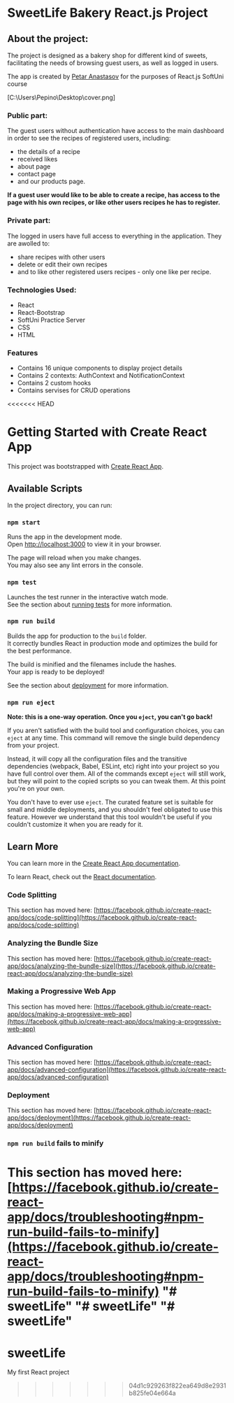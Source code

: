 # SweetLife Bakery React.js Project

## About the project: 


The project is designed as a bakery shop for different kind of sweets, facilitating the needs of browsing guest users, as well as logged in users.

The app is created by [Petar Anastasov](https://github.com/AnastasovP) for the purposes of React.js SoftUni course

[C:\Users\Pepino\Desktop\cover.png]

### Public part:
The guest users without authentication have access to the main dashboard in order to see the recipes of registered users, including: 

* the details of a recipe 
* received likes 
* about page
* contact page
* and our products page. 

**If a guest user would like to be able to create a recipe, has access to the page with his own recipes, or like other users recipes he has to register.**

### Private part:

The logged in users have full access to everything in the application. They are awolled to: 
* share recipes with other users 
* delete or edit their own recipes
* and to like other registered users recipes - only one like per recipe.

### Technologies Used:

* React
* React-Bootstrap
* SoftUni Practice Server
* CSS
* HTML

### Features

* Contains 16 unique components to display project details
* Contains 2 contexts: AuthContext and NotificationContext
* Contains 2 custom hooks 
* Contains servises for CRUD operations

    


<<<<<<< HEAD
# Getting Started with Create React App

This project was bootstrapped with [Create React App](https://github.com/facebook/create-react-app).

## Available Scripts

In the project directory, you can run:

### `npm start`

Runs the app in the development mode.\
Open [http://localhost:3000](http://localhost:3000) to view it in your browser.

The page will reload when you make changes.\
You may also see any lint errors in the console.

### `npm test`

Launches the test runner in the interactive watch mode.\
See the section about [running tests](https://facebook.github.io/create-react-app/docs/running-tests) for more information.

### `npm run build`

Builds the app for production to the `build` folder.\
It correctly bundles React in production mode and optimizes the build for the best performance.

The build is minified and the filenames include the hashes.\
Your app is ready to be deployed!

See the section about [deployment](https://facebook.github.io/create-react-app/docs/deployment) for more information.

### `npm run eject`

**Note: this is a one-way operation. Once you `eject`, you can't go back!**

If you aren't satisfied with the build tool and configuration choices, you can `eject` at any time. This command will remove the single build dependency from your project.

Instead, it will copy all the configuration files and the transitive dependencies (webpack, Babel, ESLint, etc) right into your project so you have full control over them. All of the commands except `eject` will still work, but they will point to the copied scripts so you can tweak them. At this point you're on your own.

You don't have to ever use `eject`. The curated feature set is suitable for small and middle deployments, and you shouldn't feel obligated to use this feature. However we understand that this tool wouldn't be useful if you couldn't customize it when you are ready for it.

## Learn More

You can learn more in the [Create React App documentation](https://facebook.github.io/create-react-app/docs/getting-started).

To learn React, check out the [React documentation](https://reactjs.org/).

### Code Splitting

This section has moved here: [https://facebook.github.io/create-react-app/docs/code-splitting](https://facebook.github.io/create-react-app/docs/code-splitting)

### Analyzing the Bundle Size

This section has moved here: [https://facebook.github.io/create-react-app/docs/analyzing-the-bundle-size](https://facebook.github.io/create-react-app/docs/analyzing-the-bundle-size)

### Making a Progressive Web App

This section has moved here: [https://facebook.github.io/create-react-app/docs/making-a-progressive-web-app](https://facebook.github.io/create-react-app/docs/making-a-progressive-web-app)

### Advanced Configuration

This section has moved here: [https://facebook.github.io/create-react-app/docs/advanced-configuration](https://facebook.github.io/create-react-app/docs/advanced-configuration)

### Deployment

This section has moved here: [https://facebook.github.io/create-react-app/docs/deployment](https://facebook.github.io/create-react-app/docs/deployment)

### `npm run build` fails to minify

This section has moved here: [https://facebook.github.io/create-react-app/docs/troubleshooting#npm-run-build-fails-to-minify](https://facebook.github.io/create-react-app/docs/troubleshooting#npm-run-build-fails-to-minify)
"# sweetLife" 
"# sweetLife" 
"# sweetLife" 
=======
# sweetLife
My first React project
>>>>>>> 04d1c929263f822ea649d8e2931b825fe04e664a

